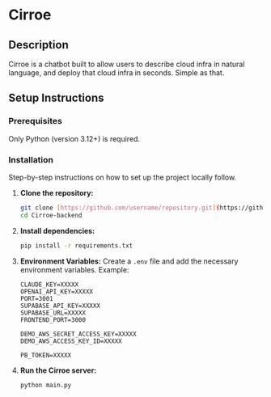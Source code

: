 # Cirroe

## Description
Cirroe is a chatbot built to allow users to describe cloud infra in natural language, and deploy that cloud infra in seconds. Simple as that.

## Setup Instructions

### Prerequisites
Only Python (version 3.12+) is required.

### Installation
Step-by-step instructions on how to set up the project locally follow.

1. **Clone the repository:**
    ```bash
    git clone [https://github.com/username/repository.git](https://github.com/AbhigyaWangoo/Cirroe-backend.git)
    cd Cirroe-backend
    ```

2. **Install dependencies:**
    ```bash
    pip install -r requirements.txt
    ```

3. **Environment Variables:**
    Create a `.env` file and add the necessary environment variables. Example:
    ```env
    CLAUDE_KEY=XXXXX
    OPENAI_API_KEY=XXXXX
    PORT=3001
    SUPABASE_API_KEY=XXXXX
    SUPABASE_URL=XXXXX
    FRONTEND_PORT=3000

    DEMO_AWS_SECRET_ACCESS_KEY=XXXXX
    DEMO_AWS_ACCESS_KEY_ID=XXXXX

    PB_TOKEN=XXXXX
    ```

5. **Run the Cirroe server:**
    ```bash
    python main.py
    ```
